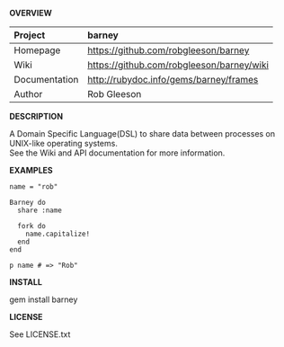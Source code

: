 __OVERVIEW__


| Project         | barney    
|:----------------|:--------------------------------------------------
| Homepage        | https://github.com/robgleeson/barney
| Wiki            | https://github.com/robgleeson/barney/wiki
| Documentation   | http://rubydoc.info/gems/barney/frames 
| Author          | Rob Gleeson             


__DESCRIPTION__

  A Domain Specific Language(DSL) to share data between processes on UNIX-like operating systems.  
  See the Wiki and API documentation for more information.


__EXAMPLES__

    name = "rob"

    Barney do
      share :name
      
      fork do 
        name.capitalize!
      end
    end

    p name # => "Rob"
    

__INSTALL__

  gem install barney

__LICENSE__

  
  See LICENSE.txt


 
